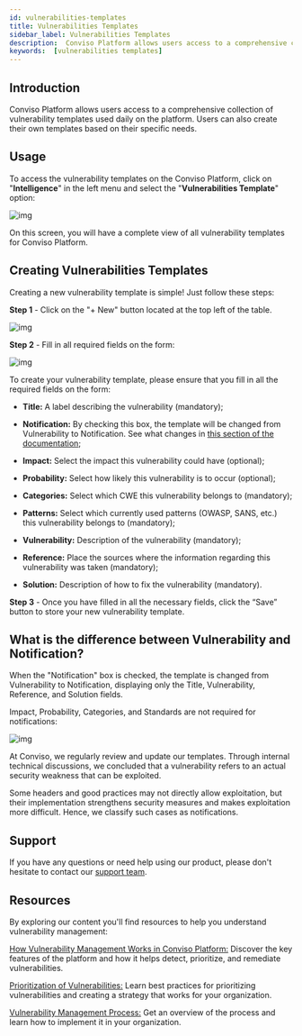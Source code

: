 ```yaml
---
id: vulnerabilities-templates
title: Vulnerabilities Templates
sidebar_label: Vulnerabilities Templates
description:  Conviso Platform allows users access to a comprehensive collection of vulnerability templates used daily on the platform. Users can also create their own templates based on their specific needs.
keywords:  [vulnerabilities templates]
---
```


## Introduction
Conviso Platform allows users access to a comprehensive collection of vulnerability templates used daily on the platform. Users can also create their own templates based on their specific needs.

## Usage
To access the vulnerability templates on the Conviso Platform, click on "**Intelligence**" in the left menu and select the "**Vulnerabilities Template**" option:

<div style={{textAlign: 'center'}}>

![img](../../static/img/vulnerabilities_templates-img1.png)

</div>

On this screen, you will have a complete view of all vulnerability templates for Conviso Platform.

## Creating Vulnerabilities Templates
Creating a new vulnerability template is simple! Just follow these steps:

**Step 1** - Click on the "+ New" button located at the top left of the table.

<div style={{textAlign: 'center'}}>

![img](../../static/img/vulnerabilities_templates-img2.png)

</div>

**Step 2** - Fill in all required fields on the form: 

<div style={{textAlign: 'center'}}>

![img](../../static/img/vulnerabilities_templates-img3.png)

</div>

To create your vulnerability template, please ensure that you fill in all the required fields on the form:

- **Title:** A label describing the vulnerability (mandatory);

- **Notification:** By checking this box, the template will be changed from Vulnerability to Notification. See what changes in [this section of the documentation](#what-is-the-difference-between-vulnerability-and-notification);

- **Impact:** Select the impact this vulnerability could have (optional);

- **Probability:** Select how likely this vulnerability is to occur (optional);

- **Categories:** Select which CWE this vulnerability belongs to (mandatory);

- **Patterns:** Select which currently used patterns (OWASP, SANS, etc.) this vulnerability belongs to (mandatory);

- **Vulnerability:** Description of the vulnerability (mandatory);

- **Reference:** Place the sources where the information regarding this vulnerability was taken (mandatory);

- **Solution:** Description of how to fix the vulnerability (mandatory).

**Step 3** - Once you have filled in all the necessary fields, click the “Save” button to store your new vulnerability template.

## What is the difference between Vulnerability and Notification?

When the "Notification" box is checked, the template is changed from Vulnerability to Notification, displaying only the Title, Vulnerability, Reference, and Solution fields. 

Impact, Probability, Categories, and Standards are not required for notifications:

<div style={{textAlign: 'center', maxWidth: '60%'}}>

![img](../../static/img/vulnerabilities_templates-img4.png)

</div>

At Conviso, we regularly review and update our templates. Through internal technical discussions, we concluded that a vulnerability refers to an actual security weakness that can be exploited.

Some headers and good practices may not directly allow exploitation, but their implementation strengthens security measures and makes exploitation more difficult. Hence, we classify such cases as notifications.


## Support
If you have any questions or need help using our product, please don't hesitate to contact our [support team](mailto:support@convisoappsec.com).

## Resources
By exploring our content you'll find resources to help you understand vulnerability management:

[How Vulnerability Management Works in Conviso Platform:](https://bit.ly/3LBxR0m) Discover the key features of the platform and how it helps detect, prioritize, and remediate vulnerabilities.

[Prioritization of Vulnerabilities:](https://bit.ly/3LBxR0m) Learn best practices for prioritizing vulnerabilities and creating a strategy that works for your organization.

[Vulnerability Management Process:](https://bit.ly/3LgMDIn) Get an overview of the process and learn how to implement it in your organization.